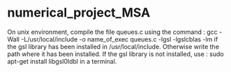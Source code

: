 # numerical_project_MSA

On unix environment, compile the file queues.c using the command :
  gcc -Wall -L/usr/local/include -o name_of_exec queues.c -lgsl -lgslcblas -lm
if the gsl library has been installed in /usr/local/include. Otherwise write the path where it has been installed.
If the gsl library is not installed, use :
  sudo apt-get install libgsl0ldbl
in a terminal.
